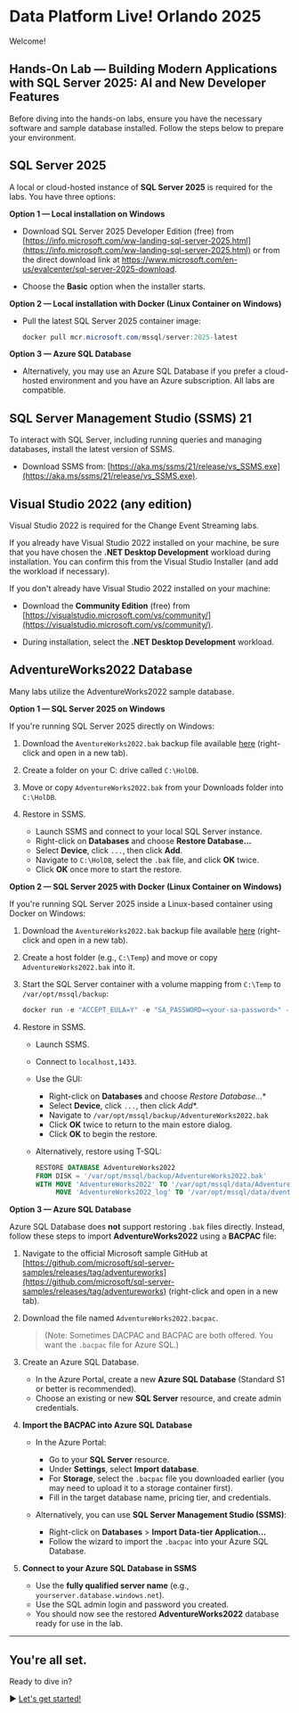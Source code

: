 ﻿# Data Platform Live! Orlando 2025

Welcome!

## Hands-On Lab — Building Modern Applications with SQL Server 2025: AI and New Developer Features

Before diving into the hands-on labs, ensure you have the necessary software and sample database installed. Follow the steps below to prepare your environment.

## SQL Server 2025

   A local or cloud-hosted instance of **SQL Server 2025** is required for the labs. You have three options:

  **Option 1 — Local installation on Windows**  

  - Download SQL Server 2025 Developer Edition (free) from [https://info.microsoft.com/ww-landing-sql-server-2025.html](https://info.microsoft.com/ww-landing-sql-server-2025.html) or from the direct download link at https://www.microsoft.com/en-us/evalcenter/sql-server-2025-download.

- Choose the **Basic** option when the installer starts.

**Option 2 — Local installation with Docker (Linux Container on Windows)**
    
  - Pull the latest SQL Server 2025 container image:
      
    ```powershell
    docker pull mcr.microsoft.com/mssql/server:2025-latest
    ```

**Option 3 — Azure SQL Database**  
    
- Alternatively, you may use an Azure SQL Database if you prefer a cloud-hosted environment and you have an Azure subscription. All labs are compatible.

## SQL Server Management Studio (SSMS) 21

To interact with SQL Server, including running queries and managing databases, install the latest version of SSMS.

- Download SSMS from:
[https://aka.ms/ssms/21/release/vs_SSMS.exe](https://aka.ms/ssms/21/release/vs_SSMS.exe).

## Visual Studio 2022 (any edition)

   Visual Studio 2022 is required for the Change Event Streaming labs.
 
   If you already have Visual Studio 2022 installed on your machine, be sure that you have chosen the **.NET Desktop Development** workload during installation. You can confirm this from the Visual Studio Installer (and add the workload if necessary).

   If you don't already have Visual Studio 2022 installed on your machine:

  - Download the **Community Edition** (free) from [https://visualstudio.microsoft.com/vs/community/](https://visualstudio.microsoft.com/vs/community/).

- During installation, select the **.NET Desktop Development** workload.

## AdventureWorks2022 Database

Many labs utilize the AdventureWorks2022 sample database. 

**Option 1 — SQL Server 2025 on Windows**

If you're running SQL Server 2025 directly on Windows:

1. Download the `AventureWorks2022.bak` backup file available [here](https://1drv.ms/f/s!AiiTRkT0Yvc4xd8Kz1oSgzjbselEIA?e=yFaqjc) (right-click and open in a new tab).

2. Create a folder on your C: drive called `C:\HolDB`.

3. Move or copy `AdventureWorks2022.bak` from your Downloads folder into `C:\HolDB`.

4. Restore in SSMS.

   - Launch SSMS and connect to your local SQL Server instance.
   - Right-click on **Databases** and choose **Restore Database...**
   - Select **Device**, click `...`, then click **Add**.
   - Navigate to `C:\HolDB`, select the `.bak` file, and click **OK** twice.
   - Click **OK** once more to start the restore.

**Option 2 — SQL Server 2025 with Docker (Linux Container on Windows)**

If you're running SQL Server 2025 inside a Linux-based container using Docker on Windows:

1. Download the `AventureWorks2022.bak` backup file available [here](https://1drv.ms/f/s!AiiTRkT0Yvc4xd8Kz1oSgzjbselEIA?e=yFaqjc) (right-click and open in a new tab).

2. Create a host folder (e.g., `C:\Temp`) and move or copy `AdventureWorks2022.bak` into it.

3. Start the SQL Server container with a volume mapping from `C:\Temp` to `/var/opt/mssql/backup`:

    ```powershell
    docker run -e "ACCEPT_EULA=Y" -e "SA_PASSWORD=<your-sa-password>" -p 1433:1433 -v C:\Temp:/var/opt/mssql/backup --name sql2025 -d mcr.microsoft.com/mssql/server:2025-latest
    ```

4. Restore in SSMS.

    - Launch SSMS.
    - Connect to `localhost,1433`.
    - Use the GUI:
      - Right-click on **Databases** and choose *Restore Database...**
      - Select **Device**, click `...`, then click  *Add**.
      - Navigate to `/var/opt/mssql/backup/AdventureWorks2022.bak`
      - Click **OK** twice to return to the main estore     dialog.
      - Click **OK** to begin the restore.

    - Alternatively, restore using T-SQL:

      ```sql
      RESTORE DATABASE AdventureWorks2022
      FROM DISK = '/var/opt/mssql/backup/AdventureWorks2022.bak'
      WITH MOVE 'AdventureWorks2022' TO '/var/opt/mssql/data/AdventureWorks2022.mdf',
           MOVE 'AdventureWorks2022_log' TO '/var/opt/mssql/data/dventureWorks2022_log.ldf'
      ```

**Option 3 — Azure SQL Database**

Azure SQL Database does **not** support restoring `.bak` files directly. Instead, follow these steps to import **AdventureWorks2022** using a **BACPAC** file:

1. Navigate to the official Microsoft sample GitHub at [https://github.com/microsoft/sql-server-samples/releases/tag/adventureworks](https://github.com/microsoft/sql-server-samples/releases/tag/adventureworks) (right-click and open in a new tab).

2. Download the file named `AdventureWorks2022.bacpac`.
   > (Note: Sometimes DACPAC and BACPAC are both offered. You want the `.bacpac` file for Azure SQL.)

3. Create an Azure SQL Database.

   * In the Azure Portal, create a new **Azure SQL Database** (Standard S1 or better is recommended).
   * Choose an existing or new **SQL Server** resource, and create admin credentials.

4. **Import the BACPAC into Azure SQL Database**

   * In the Azure Portal:

     * Go to your **SQL Server** resource.
     * Under **Settings**, select **Import database**.
     * For **Storage**, select the `.bacpac` file you downloaded earlier (you may need to upload it to a storage container first).
     * Fill in the target database name, pricing tier, and credentials.

   * Alternatively, you can use **SQL Server Management Studio (SSMS)**:

     * Right-click on **Databases** > **Import Data-tier Application...**
     * Follow the wizard to import the `.bacpac` into your Azure SQL Database.

4. **Connect to your Azure SQL Database in SSMS**

   * Use the **fully qualified server name** (e.g., `yourserver.database.windows.net`).
   * Use the SQL admin login and password you created.
   * You should now see the restored **AdventureWorks2022** database ready for use in the lab.

---

## You're all set.

Ready to dive in?

▶ [Let's get started!](https://github.com/lennilobel/sql2025-workshop-hol-orlando2025/blob/main/HOL)
